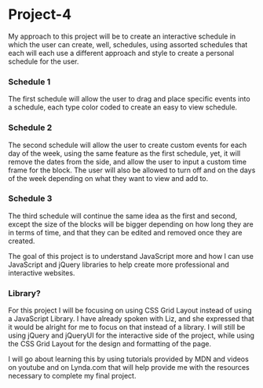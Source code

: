 # Project-4
My approach to this project will be to create an interactive schedule in which the user can create, well, schedules, using assorted schedules that each will each use a different approach and style to create a personal schedule for the user.
	
### Schedule 1
The first schedule will allow the user to drag and place specific events into a schedule, each type color coded to create an easy to view schedule.
	
### Schedule 2
The second schedule will allow the user to create custom events for each day of the week, using the same feature as the first schedule, yet, it will remove the dates from the side, and allow the user to input a custom time frame for the block. The user will also be allowed to turn off and on the days of the week depending on what they want to view and add to.
	
### Schedule 3
The third schedule will continue the same idea as the first and second, except the size of the blocks will be bigger depending on how long they are in terms of time, and that they can be edited and removed once they are created.

The goal of this project is to understand JavaScript more and how I can use JavaScript and jQuery libraries to help create more professional and interactive websites.

### Library?

For this project I will be focusing on using CSS Grid Layout instead of using a JavaScript Library. I have already spoken with Liz, and she expressed that it would be alright for me to focus on that instead of a library. I will still be using jQuery and jQueryUI for the interactive side of the project, while using the CSS Grid Layout for the design and formatting of the page.

I will go about learning this by using tutorials provided by MDN and videos on youtube and on Lynda.com that will help provide me with the resources necessary to complete my final project.
